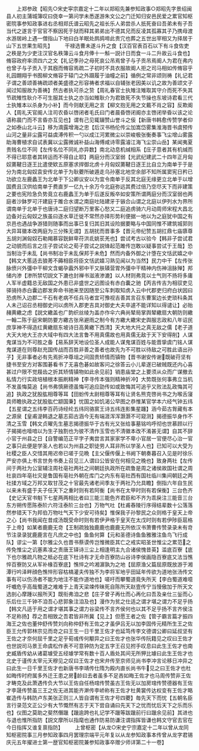 <!-- { "loadSidebar": true } -->
　　上郑参政【昭先○宋史寜宗嘉定十二年以郑昭先兼参知政事○郑昭先字景绍闽县人初主蒲城簿叹曰侥幸一第问学未悉遂游朱文公之门迁知归安邑民爱之累官知枢密院事参知政事进右丞相郑氏谱云昭先之祖长乐人弟尝杀人扺死奋曰吾弟未有子吾当代之遂言于官官不察因死于狱而释其弟弟出不德其兄而反凌其孤寡其子乃携母渡水游居岭上遇一僧指山下地曰白羊眠处鹧鸪啼此贵宂也葬之五世出宰相又为择居于山下五世果生昭先】
　　干禄选曹未遂斗升之食【汉百官表百石以下有斗食佐吏之秩是为少吏注汉官名秩簿云斗食月俸十一斛一説计日而食一斗二升故云斗食也】脩容政府率须四六之文【礼记季孙之母死哀公吊焉曾子与子贡吊焉阍人为君在弗内也曾子与子贡入于其廐而脩容焉疏二子初时不具衣服故阍人拒之司马相如传脩容乎礼园翺翔乎书囿柳文脩容于辕门之外蹑履于油幢之前】循例之常非颂则祷【礼记君子谓之善颂善祷疏颂者美盛德之形容祷者求福以自辅张老因美以讥之故为善颂文子闻过知服故为善祷】然古者执可杀之贽【周礼春官士执雉注雉取其守介而死不失其节疏雉性耿介不可生服其士执之亦当如雉耿介为君致死不失节操也东坡诗君看三代士执雉本以杀身为小补】而今则献无用之言【柳文抱无用之文戴不肖之容】反欺阍人【周礼天官阍人注司农昏以啓闭者毛氏曰门者晨昏啓闭阍亦主啓闭举昏以该之论语称晨门而不言昏亦互见也】谓有己见辄辍赞山誉斗之佞【新唐书韩愈传赞学者仰之如泰山北斗云】移为滴露增海之忠【后汉书杨伦传尘加嵩岱雾集淮海晋书虞预传山河之量非尘露可益虞溥传积一勺以成江河累微尘以崇峻极张衡奏事飞尘增山雾露助海曹植求自试表冀以尘露微诚补益山海傅咸诗零露濬江海飞尘崇山岳】某闻夷夏贵贱名位不同【左传名位不同礼亦异数】南北动息机缄相系【庄子意者其有机缄而不得已耶意者其转运而不得自止耶】两庭分而汉室弱【光武纪建武二十四年正月匈奴薁鞬日逐王比遣使欵五原塞求捍御北虏十月匈奴薁鞬日逐王比自立为南单于于是分为南北匈奴袁安传北单于为耿蘷所破遁走乌孙塞北地空余部不知所属窦宪日矜已功欲立左鹿蠡王为北单于下公卿议安以为宜令南单于反其北庭无缘更立北单于以增国费且汉供给南单于费直岁一亿九十余万今北庭弥远其费过倍乃空尽天下而非建策之要也宪险急负势竟立右鹿蠡王为单于后遂反叛卒如安策所谓两庭分而汉室弱也两庭者沙鉢罗可汗建庭于雎合水谓之南庭吐陆建牙于镞合山谓之北庭以伊列水为界所谓南单于北单于也唐诗二庭归望断万里客心愁又二庭追虏骑六月动周师宋程大昌北边备对云匈奴之族虽曰逐水草迁徙不常然亦择形势利便据一地以为之庭犹中国之有京邑也遇战争游猎则随事而出事已复归其旧其设险据要略与中国同惟不建筑城郭则大异耳徽本改两庭为三分殊无谓】五胡扰而晋事多【晋元帝纪赞五胡扛鼎七庙隳尊五胡刘渊匈奴石勒羯慕容皝鲜卑苻洪氐姚苌羌也】尝试考古以验今【韩非子尝试君之动貌而后言之庄子尝试论之荀子尝试之説锋起范雎传岂敢以疑事尝试于王哉】恐当制治于未乱【尚书制冶于未乱保邦于未危】然而内备外御之计堕在文恬武嬉之中【韩文大慝适去狼莠不薅相臣将臣文恬武嬉习熟见闻以为当然】民力中干【左传张脉偾兴外彊中干柳文含蝎孕蠧外邪中干又肤辏营胃外彊中干精神内伤神沮脉殚】邦储内渗【渗所禁切説文下漉也封禅书滋液渗漉】以人材则弗竞以士气则不扬将多庸人军半虚籍总无敌国之外患已非盛世之远图设有赤白囊之驰【丙吉传吉为相驭吏见驿骑持赤白囊边郡发奔命书驰来至因随至公车刺取知虏入云中代郡吏归府白状因曰恐虏所入边郡二千石有老病不任兵马者宜可豫视吉善其言召东曹案边长吏琐科条其人未己诏召丞相御史问以虏所入郡吏吉具对御史大夫卒遽不能详知以得谴让】必贻赭黄繖之虑【説文繖盖也广韵织丝绫为盖亦作伞六典尚辇局掌舆辇繖扇大朝防则繖一翰二陈于庭宋朝防要方繖古张帛避雨之制今有方繖大繖宋史舆服志政和八年诏民庶享神不得造红黄繖扇东坡诗日高黄繖下西清】天大地大托之真无敌之儒【老子道大天大地大王亦大域中有四大法言鲁不用真儒故也用真儒无敌于天下安得削】人谋鬼谋当为不可胜之备【易系辞天地设位圣人成能人谋鬼谋百姓与能晋挚虞门铭人谋鬼谋道在则尊赵充国传战而百胜非善之善者也故先为不可胜以待敌之可胜此语出孙子】无非事者必有先焉折冲尊俎之间固贵矫情而镇物【晋书谢安传谢既破苻坚有捷书至安方对客围碁看书了无喜色碁如故客问之徐答云小儿辈遂已破贼既还内心喜甚过户限不觉屐齿之折其矫情镇物如此余见前】销患庙堂之上要须从众而广谋撤去私情力行实政培植根本振刷精神【李寻传本强则精神折冲】大势既张何事弗立当机不发虽悔莫追【尚书弗慎厥德虽悔可追应劭传如或致悔其可追乎又败法乱政悔其可追】执政之犹股肱相尊等耳【田蚡传太尉相尊等耳有让贤名熊克啓尚书之为喉舌寖具师瞻执政之犹股肱伫颛国秉】忧国之如饥渴公早图之恭惟某官学本六经气钟五纬【五星谓之五纬李百药诗经纶五纬同骆賔王诗五纬连影集星躔】涵今茹古胷藏有本之源泉【皇甫湜韩退之墓志茹古涵今无有端涯浑浑灏灏不可窥测】揭德振华身作不清之玉雪【韩文贞曜先生墓志揭德振华于古有光又张给事墓铭呜呼彻也世慕顾以行子揭揭也噎喑以为生子独割也为彼不清作玉雪也不清徽本改不淆甚无谓】自其不辞小官于州县之日【自警编范正平字子夷尝言其家家学不卑小官居一官便尽心治一官之事只此便是学圣人也若以为州县之职徒劳人耳非所以学圣人也】已知可以大受为社稷之臣人交惜其用迟帝已嗟于见晩【主父偃传偃上书阙下朝奏暮召入见是时徐乐严安亦俱上书言世务书奏上召见三人谓曰公皆安在何相见之晚也】致身两社【左传间于两社为公室辅注周社亳社两社之间朝廷执政所在疏鲁是周之诸侯故国社谓之周社哀四年亳社灾是鲁国有亳社外朝在库门之内东有亳社西有国社临川集间朝廷之两社揉方域之万邦又取甘茂之十官最先诸老间季友于两社乃允具瞻】倒指六年自生民以来未有盛于夫子任天下之重时则有若阿衡【尚书在太甲时则有若保衡】三台色齐【史记天官书魁下七星两两相比者曰三能三能色齐君臣和不齐为乖戾注三能音三台东方朔传愿陈泰阶六符注泰阶三台也】万物气吐【杜甫舂陵行序得结辈数十公落落然参错天下为邦伯万物吐气天下少安可待矣】惟保我子孙黎民之众则格于皇天上帝之心【尚书我闻在昔成汤既受命时则有若伊尹格于皇天在太戊时则有若伊陟臣扈格于上帝】如某者鹿鹿无竒【王制疏独独鹿鹿也鹿鹿无所依汉书萧曹传赞录录未有竒节注录录犹鹿鹿言在凡庶之中也】鱼鱼何算【元和圣德诗鱼鱼雅雅注鱼鸟飞行成队】谬尘一第【尔雅尘久也晋书蔡谟传岂惟微臣其亡之戒实昭圣世惟尘之累范之传免惟尘之讥塞素飡之责唐王铎诗三尘上相逢明主九合诸侯愧昔英】滥底百寮【底下也尔雅疏凡物之柢必在底下杜诗有才无命百寮防山谷诗李侯画隐百寮底又法当憔悴百寮防又从军补椽百寮底】憔悴之吟湘濵孰为之地【屈原渔父篇屈原既放游于湘潭行吟泽畔顔色憔悴形容枯槁灌夫传独不为李将军地乎田延年传欲为道地张汤传文事有可以伤汤者不能为地注不能作道地也】嗟吁而攀蜀道竟失所天【李白蜀道难噫吁嚱危乎高哉蜀道之难难于上青天梁竦传昧死自陈所天赵壹传宁当慢傲加于所天文选剖心摩踵以报所天】既衔弗洎之悲【庄子曾子再仕而心再化曰吾及亲仕三釡而心乐后仕三千钟不洎吾心悲郭象注洎及也】漫作为贫之仕适之谓才堪之谓力不足乎扬【韩文凡适于用之谓才堪其事之谓力谷梁传不言齐侯何也以其不足乎扬不言齐侯注不足称扬】荐之吾相致之吾君皆非所冀【见上】但愿王者之佐【管子霸言篇才振四海王之佐也董仲舒传赞刘向称仲舒有王佐之才虽伊吕无以加李固传元精所生王之佐臣王允传郭林宗见而竒之曰王生一日千里王佐才也延笃传李文德谓公卿曰延叔坚有王佐之才奈何屈千里之足乎荀彧传何颙异之曰王佐才也张华传阮籍见之叹曰王佐才也世説司马景王命虞松作表不可意钟防为定五字王召见拊手叹息曰此生王佐才也南史臧盾传幼从诸葛璩受五经璩学常有数十百人盾处其间无所狎比璩曰此生王佐才也北史于谨传太宰元天穆见之叹曰王佐才也宋弁传至京师见尚书李冲言论移日冲异之曰此生一日千里王佐才也新唐书李靖传仕隋为殿内直长尚书牛见之曰王佐才也杜如晦传时府属多外迁王患之房龄曰去者虽多不足吝如晦王佐才也马周传赞非王佐才畴克及此萧遇传负大节以王佐自任杨琯传赞虽古王佐无以加房琯传赞德器有王佐才李晟传赞虽三王之佐无进其能齐澣传李峤称有王佐才杜黄裳传达权变有王佐才略崔造传与韩防卢东美张正则三人皆自谓有王佐才号四蘷】毎先天下而忧【五朝名臣言行录范文正公少有大节慨然有志于天下尝自诵曰先天下之忧而忧后天下之乐而乐也】仪图之莫助之斐然僭躐【躐逾跨也礼记学不躐等跋躐前行曰躐余见前】其进也与退也惟所指防【説文摩所以指麾也通作防易防谦注谓指挥皆谦也韩文守官去官在今日指挥又谁复禀指防】
　　上曾枢密【从龙○宋史宁宗嘉定十二年以曾从龙同知枢密院事三月参知政事四月罢理宗端平元年复以从龙参知政事本传曾从龙字君锡庆元五年擢进士第一歴官知枢密院兼参知政事卒赠少师详第二十一卷】

